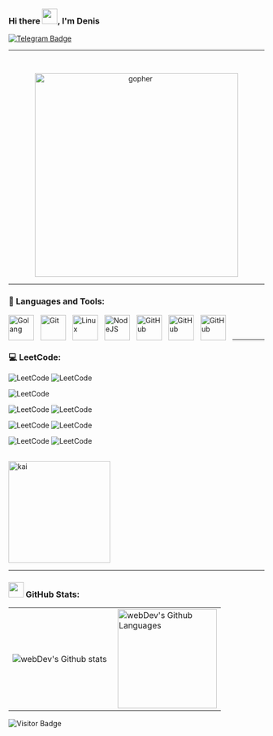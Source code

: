 ### Hi there <img src="https://media.tenor.com/hD56X-Q5AzMAAAAi/gopher-shaking.gif" width="30px">, I'm Denis
[![Telegram Badge](https://img.shields.io/badge/-Write_me-blue?style=flat&logo=Telegram&logoColor=white)](https://t.me/aaapchiiiii)

---
<br />
<p align="center">
 <img width="400" src="https://media.tenor.com/TCMWkxIkF9IAAAAi/dancing-gopher.gif" alt="gopher"/>
</p>

---
### 🧰 Languages and Tools:

<img align="left" alt="Golang" width="50px" style="padding-right:10px;" src="https://cdn.jsdelivr.net/gh/devicons/devicon/icons/go/go-original.svg" />
<img align="left" alt="Git" width="50px" style="padding-right:10px;" src="https://cdn.jsdelivr.net/gh/devicons/devicon/icons/git/git-original.svg" />
<img align="left" alt="Linux" width="50px" style="padding-right:10px;" src="https://cdn.jsdelivr.net/gh/devicons/devicon/icons/linux/linux-original.svg" />
<img align="left" alt="NodeJS" width="50px" style="padding-right:10px;" src="https://cdn.jsdelivr.net/gh/devicons/devicon/icons/nodejs/nodejs-original.svg" />
<img align="left" alt="GitHub" width="50px" style="padding-right:10px;" src="https://cdn.jsdelivr.net/gh/devicons/devicon/icons/github/github-original.svg" />
<img align="left" alt="GitHub" width="50px" style="padding-right:10px;" src="https://cdn.jsdelivr.net/gh/devicons/devicon/icons/docker/docker-original-wordmark.svg" />
<img align="left" alt="GitHub" width="50px" style="padding-right:10px;" src="https://cdn.jsdelivr.net/gh/devicons/devicon/icons/postgresql/postgresql-original-wordmark.svg" />

<br />
<br />

---
### 💻 LeetCode:

![LeetCode](https://badges.peiyuan.ch/leetcode/slipneff/name)
![LeetCode](https://badges.peiyuan.ch/leetcode/slipneff/ranking)

![LeetCode](https://badges.peiyuan.ch/leetcode/slipneff/submission?accepted=false&difficulty=all)

![LeetCode](https://badges.peiyuan.ch/leetcode/slipneff/submission?accepted=true&difficulty=easy)
![LeetCode](https://badges.peiyuan.ch/leetcode/slipneff/rate?difficulty=easy)

![LeetCode](https://badges.peiyuan.ch/leetcode/slipneff/submission?accepted=true&difficulty=medium)
![LeetCode](https://badges.peiyuan.ch/leetcode/slipneff/rate?difficulty=medium)

![LeetCode](https://badges.peiyuan.ch/leetcode/slipneff/submission?accepted=true&difficulty=hard)
![LeetCode](https://badges.peiyuan.ch/leetcode/slipneff/rate?difficulty=hard)

[vk]: https://vk.com/all.aadenis
[TG]: https://t.me/aaapchiiiii

<br />
 <img width="200" src="https://media1.tenor.com/m/2vkcFRejwJIAAAAC/kai-angel-9mice.gif" alt="kai"/>



---


###  <img src="https://media.giphy.com/media/cj87CxfRtrUifF3Ryk/giphy.gif" width="30px"> GitHub Stats:

<table>
  <tr>
    <td>
      <img align="left" src="http://github-readme-streak-stats.herokuapp.com?user=Slipneff&theme=dark&background=000000" alt="webDev's Github stats" />
    </td>
    <td>
      <img height="195px" align="right" alt="webDev's Github Languages" src="https://github-readme-stats-sigma-five.vercel.app/api/top-langs/?username=Slipneff&layout=compact&theme=vision-friendly-dark" />
    </td>
  </tr>
</table>

![Visitor Badge](https://visitor-badge.laobi.icu/badge?page_id=slipneff)
